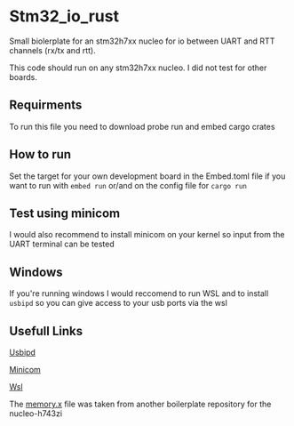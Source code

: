 # Stm32_io_rust 
Small biolerplate for an stm32h7xx nucleo for io between UART and RTT channels (rx/tx and rtt). 

This code should run on any stm32h7xx nucleo. I did not test for other boards.

## Requirments 
To run this file you need to download probe run and embed cargo crates

## How to run
Set the target for your own development board in the Embed.toml file if you want to run with ```embed run``` or/and on the config file for ```cargo run```

## Test using minicom
I would also recommend to install minicom on your kernel so input from the UART terminal can be tested

## Windows
If you're running windows I would reccomend to run WSL and to install ```usbipd``` so you can give access to your usb ports via the wsl

## Usefull Links
[Usbipd](https://learn.microsoft.com/en-us/windows/wsl/connect-usb)

[Minicom](https://learn.microsoft.com/en-us/windows/wsl/connect-usb](https://www.cyberciti.biz/tips/connect-soekris-single-board-computer-using-minicom.html)https://www.cyberciti.biz/tips/connect-soekris-single-board-computer-using-minicom.html)

[Wsl](https://learn.microsoft.com/en-us/windows/wsl/install)

The [memory.x](https://github.com/astraw/nucleo-h743zi) file was taken from another boilerplate repository for the nucleo-h743zi


